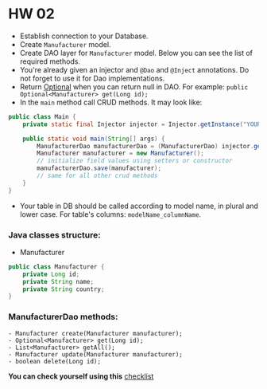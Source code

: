 # HW 02

- Establish connection to your Database.
- Create `Manufacturer` model.
- Create DAO  layer for `Manufacturer` model. Below you can see the list of required methods.
- You're already given an injector and `@Dao` and `@Inject` annotations. Do not forget to use it for Dao implementations.
- Return [Optional](https://docs.oracle.com/javase/8/docs/api/java/util/Optional.html) when you can return null in DAO.
  For example: ```public Optional<Manufacturer> get(Long id);```
- In the `main` method call CRUD methods. It may look like:
```java
public class Main {
    private static final Injector injector = Injector.getInstance("YOUR_PACKAGE");

    public static void main(String[] args) {
        ManufacturerDao manufacturerDao = (ManufacturerDao) injector.getInstance(ManufacturerDao.class);
        Manufacturer manufacturer = new Manufacturer();
        // initialize field values using setters or constructor
        manufacturerDao.save(manufacturer);
        // same for all other crud methods
    }
}
```
- Your table in DB should be called according to model name, in plural and lower case. For table's columns: `modelName_columnName`.

### Java classes structure:
- Manufacturer
```java
public class Manufacturer {
    private Long id;
    private String name;
    private String country;
}
```

### ManufacturerDao methods:
    - Manufacturer create(Manufacturer manufacturer);
    - Optional<Manufacturer> get(Long id);
    - List<Manufacturer> getAll();
    - Manufacturer update(Manufacturer manufacturer);
    - boolean delete(Long id);

__You can check yourself using this__ [checklist](https://mate-academy.github.io/jv-program-common-mistakes/java-JDBC/jdbc-intro/JDBC-intro_checklist.html)
